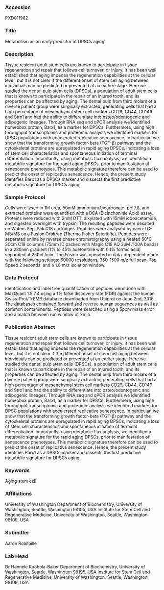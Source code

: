 ### Accession
PXD011962

### Title
Metabolism as an early predictor of DPSCs aging

### Description
Tissue resident adult stem cells are known to participate in tissue regeneration and repair that follows cell turnover, or injury. It has been well established that aging impedes the regeneration capabilities at the cellular level, but it is not clear if the different onset of stem cell aging between individuals can be predicted or prevented at an earlier stage. Here we studied the dental pulp stem cells (DPSCs), a population of adult stem cells that is known to participate in the repair of an injured tooth, and its properties can be affected by aging. The dental pulp from third molars of a diverse patient group were surgically extracted, generating cells that had a high percentage of mesenchymal stem cell markers CD29, CD44, CD146 and Stro1 and had the ability to differentiate into osteo/odontogenic and adipogenic lineages. Through RNA seq and qPCR analysis we identified homeobox protein, Barx1, as a marker for DPSCs. Furthermore, using high throughput transcriptomic and proteomic analysis we identified markers for DPSC populations with accelerated replicative senescence. In particular, we show that the transforming growth factor-beta (TGF-β) pathway and the cytoskeletal proteins are upregulated in rapid aging DPSCs, indicating a loss of stem cell characteristics and spontaneous initiation of terminal differentiation. Importantly, using metabolic flux analysis, we identified a metabolic signature for the rapid aging DPSCs, prior to manifestation of senescence phenotypes. This metabolic signature therefore can be used to predict the onset of replicative senescence. Hence, the present study identifies Barx1 as a DPSCs marker and dissects the first predictive metabolic signature for DPSCs aging.

### Sample Protocol
Cells were lysed in 1M urea, 50mM ammonium bicarbonate, pH 7.8, and extracted proteins were quantified with a BCA (Bicinchoninic Acid) assay. Proteins were reduced with 2mM DTT, alkylated with 15mM iodoacetamide, and digested overnight with trypsin. The resulting peptides were desalted on Waters Sep-Pak C18 cartridges. Peptides were analysed by nano-LC-MS/MS on a Fusion Orbitrap (Thermo Fisher Scientific). Peptides were separated online by reverse phase chromatography using a heated 50°C 30cm C18 columns (75mm ID packed with Magic C18 AQ 3μM /100Α beads) in a 280min gradient (1% to 45% acetonitrile with 0.1% formic acid) separated at 250nL/min. The Fusion was operated in data-dependent mode with the following settings: 60000 resolutions, 350-1500 m/z full scan, Top Speed 2 seconds, and a 1.8 m/z isolation window.

### Data Protocol
Identification and label free quantification of peptides were done with MaxQuant 1.5.7.4 using a 1% false discovery rate (FDR) against the human Swiss-Prot/TrEMB database downloaded from Uniprot on June 2nd, 2016. The databases contained forward and reverse human sequences as well as common contaminants. Peptides were searched using a 5ppm mass error and a match between run window of 2min.

### Publication Abstract
Tissue resident adult stem cells are known to participate in tissue regeneration and repair that follows cell turnover, or injury. It has been well established that aging impedes the regeneration capabilities at the cellular level, but it is not clear if the different onset of stem cell aging between individuals can be predicted or prevented at an earlier stage. Here we studied the dental pulp stem cells (DPSCs), a population of adult stem cells that is known to participate in the repair of an injured tooth, and its properties can be affected by aging. The dental pulp from third molars of a diverse patient group were surgically extracted, generating cells that had a high percentage of mesenchymal stem cell markers CD29, CD44, CD146 and Stro1 and had the ability to differentiate into osteo/odontogenic and adipogenic lineages. Through RNA seq and qPCR analysis we identified homeobox protein, Barx1, as a marker for DPSCs. Furthermore, using high throughput transcriptomic and proteomic analysis we identified markers for DPSC populations with accelerated replicative senescence. In particular, we show that the transforming growth factor-beta (TGF-&#x3b2;) pathway and the cytoskeletal proteins are upregulated in rapid aging DPSCs, indicating a loss of stem cell characteristics and spontaneous initiation of terminal differentiation. Importantly, using metabolic flux analysis, we identified a metabolic signature for the rapid aging DPSCs, prior to manifestation of senescence phenotypes. This metabolic signature therefore can be used to predict the onset of replicative senescence. Hence, the present study identifies Barx1 as a DPSCs marker and dissects the first predictive metabolic signature for DPSCs aging.

### Keywords
Aging stem cell

### Affiliations
University of Washington
Department of Biochemistry, University of Washington, Seattle, Washington 98195, USA Institute for Stem Cell and Regenerative Medicine, University of Washington, Seattle, Washington 98109, USA

### Submitter
Aaron Robitaille

### Lab Head
Dr Hannele Ruohola-Baker
Department of Biochemistry, University of Washington, Seattle, Washington 98195, USA Institute for Stem Cell and Regenerative Medicine, University of Washington, Seattle, Washington 98109, USA


